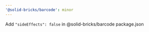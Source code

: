 ```yaml
---
'@solid-bricks/barcode': minor
---
```


Add `"sideEffects": false` in @solid-bricks/barcode package.json
